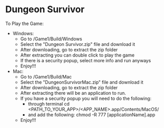 # Dungeon Survivor

To Play the Game:

- Windows:
  - Go to /Game1/Build/Windows
  - Select the "Dungeon Survivor.zip" file and download it
  - After downloading, go to extract the zip folder
  - After extracting you can double click to play the game
  - If there is a security popup, select more info and run anyways
  - Enjoy!!!
- Mac: 
  - Go to /Game1/Build/Mac
  - Select the "DungeonSurvivorMac.zip" file and download it
  - After downloading, go to extract the zip folder
  - After extracting there will be an application to run.
  - If you have a security popup you will need to do the following:
    - through terminal cd <PATH_TO_YOUR_APP>/<APP_NAME>.app/Contents/MacOS/
    - and add the following: chmod -R 777 [applicationName].app
  - Enjoy!!!
